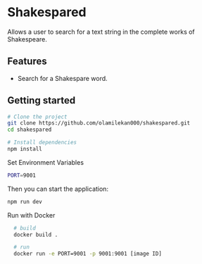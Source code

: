 # Shakespared

Allows a user to search for a text string in the complete works of Shakespeare.

## Features

- Search for a Shakespare word.

## Getting started

```sh
# Clone the project
git clone https://github.com/olamilekan000/shakespared.git
cd shakespared

# Install dependencies
npm install

```

Set Environment Variables

```sh
PORT=9001
```

Then you can start the application:

```sh
npm run dev
```

Run with Docker

```sh
  # build
  docker build .

  # run
  docker run -e PORT=9001 -p 9001:9001 [image ID]
```
